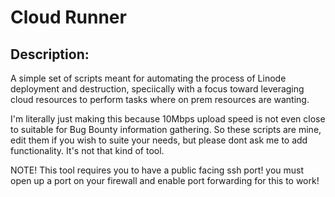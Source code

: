 # Cloud Runner

## Description:

A simple set of scripts meant for automating the process of Linode deployment and destruction, speciically with a focus toward leveraging cloud resources to perform tasks where on prem resources are wanting. 

I'm literally just making this because 10Mbps upload speed is not even close to suitable for Bug Bounty information gathering. So these scripts are mine, edit them if you wish to suite your needs, but please dont ask me to add functionality. It's not that kind of tool.


NOTE! This tool requires you to have a public facing ssh port! you must open up a port on your firewall and enable port forwarding for this to work!
